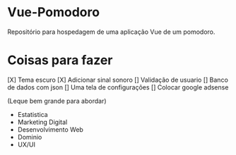# Vue-Pomodoro
Repositório para hospedagem de uma aplicação Vue de um pomodoro.

# Coisas para fazer

[X] Tema escuro
[X] Adicionar sinal sonoro
[] Validação de usuario
[] Banco de dados com json
[] Uma tela de configurações
[] Colocar google adsense

(Leque bem grande para abordar)
* Estatistica
* Marketing Digital
* Desenvolvimento Web
* Dominio
* UX/UI

